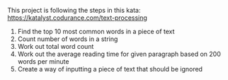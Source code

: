 This project is following the steps in this kata: https://katalyst.codurance.com/text-processing

1. Find the top 10 most common words in a piece of text
2. Count number of words in a string
3. Work out total word count
4. Work out the average reading time for given paragraph based on 200 words per minute
5. Create a way of inputting a piece of text that should be ignored